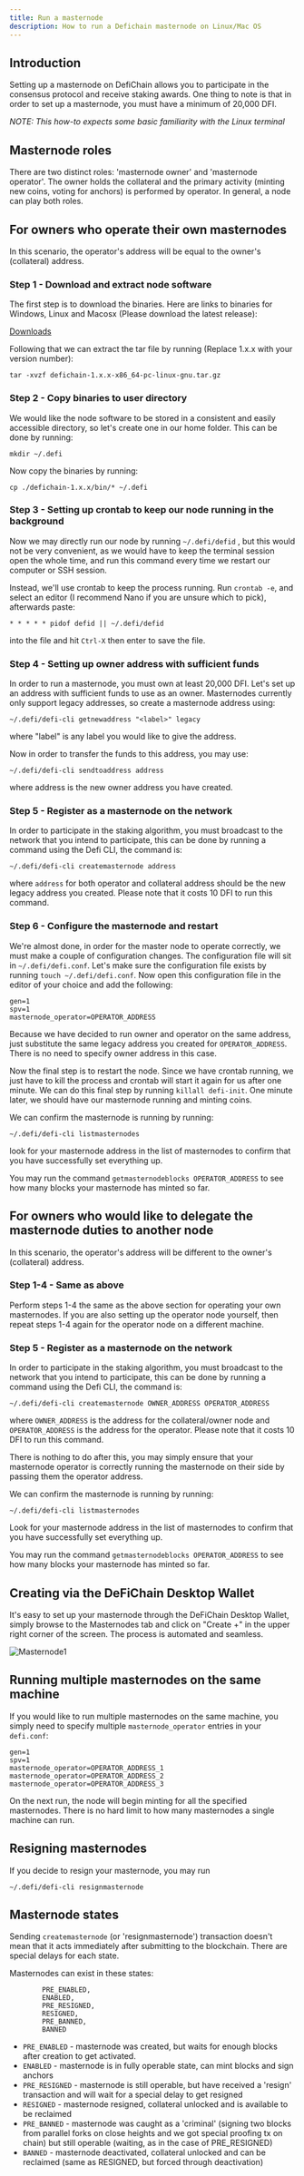 ```yaml
---
title: Run a masternode
description: How to run a Defichain masternode on Linux/Mac OS
---
```


## Introduction

Setting up a masternode on DefiChain allows you to participate in the consensus protocol and receive staking awards. One thing to note is that in order to set up a masternode, you must have a minimum of 20,000 DFI.

_NOTE: This how-to expects some basic familiarity with the Linux terminal_

## Masternode roles
There are two distinct roles: 'masternode owner' and 'masternode operator'. The owner holds the collateral and the primary activity (minting new coins, voting for anchors) is performed by operator. In general, a node can play both roles.

## For owners who operate their own masternodes
In this scenario, the operator's address will be equal to the owner's (collateral) address.

### Step 1 - Download and extract node software

The first step is to download the binaries. Here are links to binaries for Windows, Linux and Macosx (Please download the latest release):

[Downloads](/downloads/)

Following that we can extract the tar file by running (Replace 1.x.x with your version number):
```
tar -xvzf defichain-1.x.x-x86_64-pc-linux-gnu.tar.gz
```

### Step 2 - Copy binaries to user directory

We would like the node software to be stored in a consistent and easily accessible directory, so let's create one in our home folder. This can be done by running:

```
mkdir ~/.defi
```

Now copy the binaries by running:
```
cp ./defichain-1.x.x/bin/* ~/.defi
```

### Step 3 - Setting up crontab to keep our node running in the background

Now we may directly run our node by running `~/.defi/defid` , but this would not be very convenient, as we would have to keep the terminal session open the whole time, and run this command every time we restart our computer or SSH session.

Instead, we'll use crontab to keep the process running. Run `crontab -e`, and select an editor (I recommend Nano if you are unsure which to pick), afterwards paste:

```
* * * * * pidof defid || ~/.defi/defid
```

into the file and hit `Ctrl-X` then enter to save the file.

### Step 4 - Setting up owner address with sufficient funds

In order to run a masternode, you must own at least 20,000 DFI. Let's set up an address with sufficient funds to use as an owner. Masternodes currently only support legacy addresses, so create a masternode address using:

```
~/.defi/defi-cli getnewaddress "<label>" legacy
```

where "label" is any label you would like to give the address.

Now in order to transfer the funds to this address, you may use:

```
~/.defi/defi-cli sendtoaddress address
```

where address is the new owner address you have created.

### Step 5 - Register as a masternode on the network

In order to participate in the staking algorithm, you must broadcast to the network that you intend to participate, this can be done by running a command using the Defi CLI, the command is:

```
~/.defi/defi-cli createmasternode address
```

where `address` for both operator and collateral address should be the new legacy address you created. Please note that it costs 10 DFI to run this command.

### Step 6 - Configure the masternode and restart

We're almost done, in order for the master node to operate correctly, we must make a couple of configuration changes. The configuration file will sit in `~/.defi/defi.conf`. Let's make sure the configuration file exists by running `touch ~/.defi/defi.conf`. Now open this configuration file in the editor of your choice and add the following:

```
gen=1
spv=1
masternode_operator=OPERATOR_ADDRESS
```

Because we have decided to run owner and operator on the same address, just substitute the same legacy address you created for `OPERATOR_ADDRESS`. There is no need to specify owner address in this case.

Now the final step is to restart the node. Since we have crontab running, we just have to kill the process and crontab will start it again for us after one minute. We can do this final step by running `killall defi-init`. One minute later, we should have our masternode running and minting coins.

We can confirm the masternode is running by running:

```
~/.defi/defi-cli listmasternodes
```

look for your masternode address in the list of masternodes to confirm that you have successfully set everything up.

You may run the command `getmasternodeblocks OPERATOR_ADDRESS` to see how many blocks your masternode has minted so far.

## For owners who would like to delegate the masternode duties to another node
In this scenario, the operator's address will be different to the owner's (collateral) address.

### Step 1-4 - Same as above

Perform steps 1-4 the same as the above section for operating your own masternodes. If you are also setting up the operator node yourself, then repeat steps 1-4 again for the operator node on a different machine.

### Step 5 - Register as a masternode on the network

In order to participate in the staking algorithm, you must broadcast to the network that you intend to participate, this can be done by running a command using the Defi CLI, the command is:

```
~/.defi/defi-cli createmasternode OWNER_ADDRESS OPERATOR_ADDRESS
```

where `OWNER_ADDRESS` is the address for the collateral/owner node and `OPERATOR_ADDRESS` is the address for the operator. Please note that it costs 10 DFI to run this command.

There is nothing to do after this, you may simply ensure that your masternode operator is correctly running the masternode on their side by passing them the operator address.

We can confirm the masternode is running by running:

```
~/.defi/defi-cli listmasternodes
```

Look for your masternode address in the list of masternodes to confirm that you have successfully set everything up.

You may run the command `getmasternodeblocks OPERATOR_ADDRESS` to see how many blocks your masternode has minted so far.

## Creating via the DeFiChain Desktop Wallet

It's easy to set up your masternode through the DeFiChain Desktop Wallet, simply browse to the Masternodes tab and click on "Create +" in the upper right corner of the screen. The process is automated and seamless.

![Masternode1](https://user-images.githubusercontent.com/3271586/112108417-2472a280-8beb-11eb-91f1-896904d46a85.png)

## Running multiple masternodes on the same machine

If you would like to run multiple masternodes on the same machine, you simply need to specify multiple `masternode_operator` entries in your `defi.conf`:

```
gen=1
spv=1
masternode_operator=OPERATOR_ADDRESS_1
masternode_operator=OPERATOR_ADDRESS_2
masternode_operator=OPERATOR_ADDRESS_3
```

On the next run, the node will begin minting for all the specified masternodes. There is no hard limit to how many masternodes a single machine can run.

## Resigning masternodes

If you decide to resign your masternode, you may run

```
~/.defi/defi-cli resignmasternode
```
## Masternode states
Sending `createmasternode` (or 'resignmasternode') transaction doesn't mean that it acts immediately after submitting to the blockchain. There are special delays for each state.

Masternodes can exist in these states:
```
        PRE_ENABLED,
        ENABLED,
        PRE_RESIGNED,
        RESIGNED,
        PRE_BANNED,
        BANNED
```
- `PRE_ENABLED` - masternode was created, but waits for enough blocks after creation to get activated.
- `ENABLED` - masternode is in fully operable state, can mint blocks and sign anchors
- `PRE_RESIGNED` - masternode is still operable, but have received a 'resign' transaction and will wait for a special delay to get resigned
- `RESIGNED` - masternode resigned, collateral unlocked and is available to be reclaimed
- `PRE_BANNED` - masternode was caught as a 'criminal' (signing two blocks from parallel forks on close heights and we got special proofing tx on chain) but still operable (waiting, as in the case of PRE_RESIGNED)
- `BANNED` - masternode deactivated, collateral unlocked and can be reclaimed (same as RESIGNED, but forced through deactivation)
